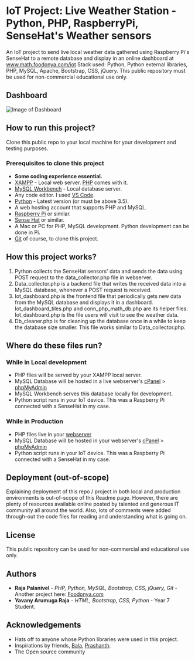 # IoT Project: Live Weather Station -Python, PHP, RaspberryPi, SenseHat's Weather sensors
An IoT project to send live local weather data gathered using Raspberry Pi's SenseHat to a remote database and display in an online dashboard at www.math.foodonya.com/iot Stack used: Python, Python external libraries, PHP, MySQL, Apache, Bootstrap, CSS, jQuery. This public repository must be used for non-commercial educational use only.

## Dashboard

![Image of Dashboard](r_admin_use/dash_img.jpg)

## How to run this project?

Clone this public repo to your local machine for your development and testing purposes.

### Prerequisites to clone this project

* **Some coding experience essential.**
* [XAMPP](https://www.apachefriends.org/index.html) - Local web server. [PHP](https://www.php.net/) comes with it.
* [MySQL Workbench](https://www.mysql.com/products/workbench/) - Local database server.
* Any code editor. I used [VS Code](https://code.visualstudio.com/).
* [Python](https://www.python.org/) - Latest version (or must be above 3.5).
* A web hosting account that supports PHP and MySQL.
* [Raspberry Pi](https://www.raspberrypi.org/) or similar.
* [Sense Hat](https://www.raspberrypi.org/products/sense-hat/) or similar.
* A Mac or PC for PHP, MySQL development. Python development can be done in Pi.
* [Git](https://git-scm.com/) of course, to clone this project.


## How this project works?
1. Python collects the SenseHat sensors' data and sends the data using POST request to the data_collector.php file in webserver.
2. Data_collector.php is a backend file that writes the received data into a MySQL database, whenever a POST request is received.
3. Iot_dashboard.php is the frontend file that periodically gets new data from the MySQL database and displays it in a dashboard. Iot_dashboard_tiles.php and conn_php_math_db.php are its helper files. Iot_dashboard.php is the file users will visit to see the weather data.
4. Db_cleaner.php is for cleaning up the database once in a while to keep the database size smaller. This file works similar to Data_collector.php.


## Where do these files run?

### While in Local development

* PHP files will be served by your XAMPP local server.
* MySQL Database will be hosted in a live webserver's [cPanel](https://www.cpanel.net/) > [phpMyAdmin](https://www.phpmyadmin.net/)
* MySQL Workbench serves this database locally for development.
* Python script runs in your IoT device. This was a Raspberry Pi connected with a SenseHat in my case.

### While in Production

* PHP files live in your [webserver](https://math.foodonya.com/iot/php/iot_dashboard.php)
* MySQL Database will be hosted in your webserver's [cPanel](https://www.cpanel.net/) > [phpMyAdmin](https://www.phpmyadmin.net/)
* Python script runs in your IoT device. This was a Raspberry Pi connected with a SenseHat in my case.

## Deployment (out-of-scope)

Explaining deployment of this repo / project in both local and production environments is out-of-scope of this Readme page. However, there are plenty of resources available online posted by talented and generous IT community all around the world. Also, lots of comments were added through-out the code files for reading and understanding what is going on. 

## License

This public repository can be used for non-commercial and educational use only.

## Authors

* **Raja Palanivel** - *PHP, Python, MySQL, Bootstrap, CSS, jQuery, Git* - Another project here: [Foodonya.com](https://foodonya.com/)
* **Yavany Arumuga Raja** - *HTML, Bootstrap, CSS, Python* - Year 7 Student.

## Acknowledgements

* Hats off to anyone whose Python libraries were used in this project.
* Inspirations by friends, [Bala](https://www.linkedin.com/in/balasmn/), [Prashanth](https://www.linkedin.com/in/prashanth-umashanker-a28a6019/).
* The Open source community
